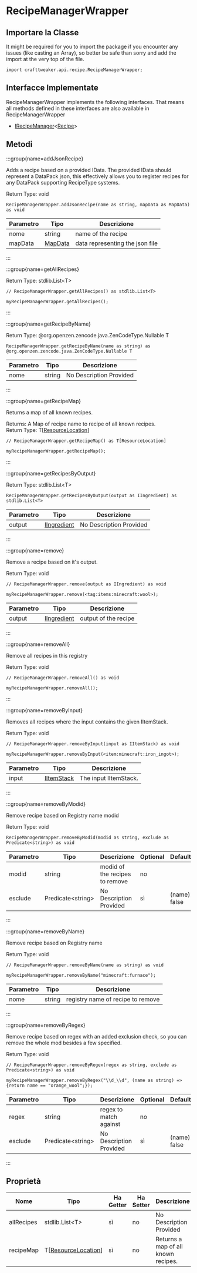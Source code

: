 # RecipeManagerWrapper

## Importare la Classe

It might be required for you to import the package if you encounter any issues (like casting an Array), so better be safe than sorry and add the import at the very top of the file.
```zenscript
import crafttweaker.api.recipe.RecipeManagerWrapper;
```


## Interfacce Implementate
RecipeManagerWrapper implements the following interfaces. That means all methods defined in these interfaces are also available in RecipeManagerWrapper

- [IRecipeManager](/vanilla/api/recipe/manager/IRecipeManager)&lt;[Recipe](/vanilla/api/recipe/type/Recipe)&gt;

## Metodi

:::group{name=addJsonRecipe}

Adds a recipe based on a provided IData. The provided IData should represent a DataPack json, this effectively allows you to register recipes for any DataPack supporting RecipeType systems.

Return Type: void

```zenscript
RecipeManagerWrapper.addJsonRecipe(name as string, mapData as MapData) as void
```

| Parametro | Tipo                                 | Descrizione                     |
| --------- | ------------------------------------ | ------------------------------- |
| nome      | string                               | name of the recipe              |
| mapData   | [MapData](/vanilla/api/data/MapData) | data representing the json file |


:::

:::group{name=getAllRecipes}

Return Type: stdlib.List&lt;T&gt;

```zenscript
// RecipeManagerWrapper.getAllRecipes() as stdlib.List<T>

myRecipeManagerWrapper.getAllRecipes();
```

:::

:::group{name=getRecipeByName}

Return Type: @org.openzen.zencode.java.ZenCodeType.Nullable T

```zenscript
RecipeManagerWrapper.getRecipeByName(name as string) as @org.openzen.zencode.java.ZenCodeType.Nullable T
```

| Parametro | Tipo   | Descrizione             |
| --------- | ------ | ----------------------- |
| nome      | string | No Description Provided |


:::

:::group{name=getRecipeMap}

Returns a map of all known recipes.

Returns: A Map of recipe name to recipe of all known recipes.  
Return Type: T[[ResourceLocation](/vanilla/api/resource/ResourceLocation)]

```zenscript
// RecipeManagerWrapper.getRecipeMap() as T[ResourceLocation]

myRecipeManagerWrapper.getRecipeMap();
```

:::

:::group{name=getRecipesByOutput}

Return Type: stdlib.List&lt;T&gt;

```zenscript
RecipeManagerWrapper.getRecipesByOutput(output as IIngredient) as stdlib.List<T>
```

| Parametro | Tipo                                               | Descrizione             |
| --------- | -------------------------------------------------- | ----------------------- |
| output    | [IIngredient](/vanilla/api/ingredient/IIngredient) | No Description Provided |


:::

:::group{name=remove}

Remove a recipe based on it's output.

Return Type: void

```zenscript
// RecipeManagerWrapper.remove(output as IIngredient) as void

myRecipeManagerWrapper.remove(<tag:items:minecraft:wool>);
```

| Parametro | Tipo                                               | Descrizione          |
| --------- | -------------------------------------------------- | -------------------- |
| output    | [IIngredient](/vanilla/api/ingredient/IIngredient) | output of the recipe |


:::

:::group{name=removeAll}

Remove all recipes in this registry

Return Type: void

```zenscript
// RecipeManagerWrapper.removeAll() as void

myRecipeManagerWrapper.removeAll();
```

:::

:::group{name=removeByInput}

Removes all recipes where the input contains the given IItemStack.

Return Type: void

```zenscript
// RecipeManagerWrapper.removeByInput(input as IItemStack) as void

myRecipeManagerWrapper.removeByInput(<item:minecraft:iron_ingot>);
```

| Parametro | Tipo                                       | Descrizione           |
| --------- | ------------------------------------------ | --------------------- |
| input     | [IItemStack](/vanilla/api/item/IItemStack) | The input IItemStack. |


:::

:::group{name=removeByModid}

Remove recipe based on Registry name modid

Return Type: void

```zenscript
RecipeManagerWrapper.removeByModid(modid as string, exclude as Predicate<string>) as void
```

| Parametro | Tipo                                | Descrizione                    | Optional | DefaultValue    |
| --------- | ----------------------------------- | ------------------------------ | -------- | --------------- |
| modid     | string                              | modid of the recipes to remove | no       |                 |
| esclude   | Predicate&lt;string&gt; | No Description Provided        | sì       | (name) => false |


:::

:::group{name=removeByName}

Remove recipe based on Registry name

Return Type: void

```zenscript
// RecipeManagerWrapper.removeByName(name as string) as void

myRecipeManagerWrapper.removeByName("minecraft:furnace");
```

| Parametro | Tipo   | Descrizione                       |
| --------- | ------ | --------------------------------- |
| nome      | string | registry name of recipe to remove |


:::

:::group{name=removeByRegex}

Remove recipe based on regex with an added exclusion check, so you can remove the whole mod besides a few specified.

Return Type: void

```zenscript
// RecipeManagerWrapper.removeByRegex(regex as string, exclude as Predicate<string>) as void

myRecipeManagerWrapper.removeByRegex("\\d_\\d", (name as string) => {return name == "orange_wool";});
```

| Parametro | Tipo                                | Descrizione             | Optional | DefaultValue    |
| --------- | ----------------------------------- | ----------------------- | -------- | --------------- |
| regex     | string                              | regex to match against  | no       |                 |
| esclude   | Predicate&lt;string&gt; | No Description Provided | sì       | (name) => false |


:::


## Proprietà

| Nome       | Tipo                                                          | Ha Getter | Ha Setter | Descrizione                         |
| ---------- | ------------------------------------------------------------- | --------- | --------- | ----------------------------------- |
| allRecipes | stdlib.List&lt;T&gt;                              | sì        | no        | No Description Provided             |
| recipeMap  | T[[ResourceLocation](/vanilla/api/resource/ResourceLocation)] | sì        | no        | Returns a map of all known recipes. |

